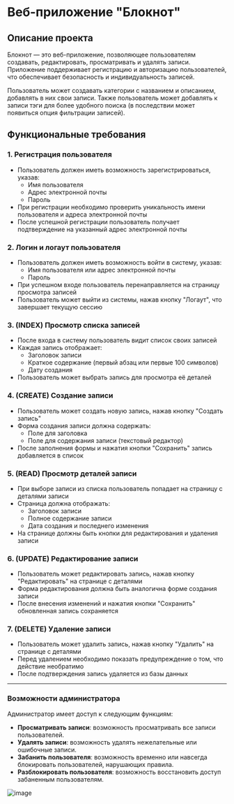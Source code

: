 # Веб-приложение "Блокнот"

## Описание проекта
Блокнот — это веб-приложение, позволяющее пользователям создавать, редактировать, просматривать и удалять записи. 
Приложение поддерживает регистрацию и авторизацию пользователей, что обеспечивает безопасность и индивидуальность записей.

Пользователь может создавать категории с названием и описанием, добавлять в них свои записи.
Также пользователь может добавлять к записи тэги для более удобного поиска (в последствии может появиться опция фильтрации записей).

## Функциональные требования

### 1. Регистрация пользователя
- Пользователь должен иметь возможность зарегистрироваться, указав:
  - Имя пользователя
  - Адрес электронной почты
  - Пароль
- При регистрации необходимо проверить уникальность имени пользователя и адреса электронной почты
- После успешной регистрации пользователь получает подтверждение на указанный адрес электронной почты

### 2. Логин и логаут пользователя
- Пользователь должен иметь возможность войти в систему, указав:
  - Имя пользователя или адрес электронной почты
  - Пароль
- При успешном входе пользователь перенаправляется на страницу просмотра записей
- Пользователь может выйти из системы, нажав кнопку "Логаут", что завершает текущую сессию

### 3. (INDEX) Просмотр списка записей
- После входа в систему пользователь видит список своих записей
- Каждая запись отображает:
  - Заголовок записи
  - Краткое содержание (первый абзац или первые 100 символов)
  - Дату создания
- Пользователь может выбрать запись для просмотра её деталей

### 4. (CREATE) Создание записи
- Пользователь может создать новую запись, нажав кнопку "Создать запись"
- Форма создания записи должна содержать:
  - Поле для заголовка
  - Поле для содержания записи (текстовый редактор)
- После заполнения формы и нажатия кнопки "Сохранить" запись добавляется в список

### 5. (READ) Просмотр деталей записи
- При выборе записи из списка пользователь попадает на страницу с деталями записи
- Страница должна отображать:
  - Заголовок записи
  - Полное содержание записи
  - Дата создания и последнего изменения
- На странице должны быть кнопки для редактирования и удаления записи

### 6. (UPDATE) Редактирование записи
- Пользователь может редактировать запись, нажав кнопку "Редактировать" на странице с деталями
- Форма редактирования должна быть аналогична форме создания записи
- После внесения изменений и нажатия кнопки "Сохранить" обновленная запись сохраняется

### 7. (DELETE) Удаление записи
- Пользователь может удалить запись, нажав кнопку "Удалить" на странице с деталями
- Перед удалением необходимо показать предупреждение о том, что действие необратимо
- После подтверждения запись удаляется из базы данных

-----

### Возможности администратора

Администратор имеет доступ к следующим функциям:

- **Просматривать записи**: возможность просматривать все записи пользователей.
- **Удалять записи**: возможность удалять нежелательные или ошибочные записи.
- **Забанить пользователя**: возможность временно или навсегда блокировать пользователей, нарушающих правила.
- **Разблокировать пользователя**: возможность восстановить доступ забаненным пользователям.

![image](https://github.com/user-attachments/assets/5f41d99a-8829-424e-92f7-92f441e32b0c)
